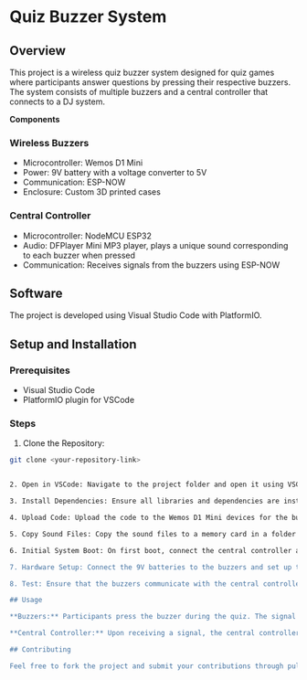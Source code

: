 # Quiz Buzzer System

## Overview

This project is a wireless quiz buzzer system designed for quiz games where participants answer questions by pressing their respective buzzers. The system consists of multiple buzzers and a central controller that connects to a DJ system.

**Components**

### Wireless Buzzers

* Microcontroller: Wemos D1 Mini
* Power: 9V battery with a voltage converter to 5V
* Communication: ESP-NOW
* Enclosure: Custom 3D printed cases

### Central Controller

* Microcontroller: NodeMCU ESP32
* Audio: DFPlayer Mini MP3 player, plays a unique sound corresponding to each buzzer when pressed
* Communication: Receives signals from the buzzers using ESP-NOW

## Software

The project is developed using Visual Studio Code with PlatformIO.

## Setup and Installation

### Prerequisites

* Visual Studio Code
* PlatformIO plugin for VSCode

### Steps

1. Clone the Repository:

```sh
git clone <your-repository-link>


2. Open in VSCode: Navigate to the project folder and open it using VSCode.

3. Install Dependencies: Ensure all libraries and dependencies are installed through PlatformIO.

4. Upload Code: Upload the code to the Wemos D1 Mini devices for the buzzers and the NodeMCU ESP32 for the central controller.

5. Copy Sound Files: Copy the sound files to a memory card in a folder named "mp3". The first file will correspond to Buzzer 1, the second file to Buzzer 2, and so on.

6. Initial System Boot: On first boot, connect the central controller and read its serial monitor. When a buzzer is pressed for the first time, its MAC address will be printed to the console. Assign the MAC addresses to the respective buzzers in the central controller's code.

7. Hardware Setup: Connect the 9V batteries to the buzzers and set up the central controller with the DJ system.

8. Test: Ensure that the buzzers communicate with the central controller and that each buzzer press triggers a unique sound to be played through the DJ system.

## Usage

**Buzzers:** Participants press the buzzer during the quiz. The signal is sent wirelessly to the central controller.

**Central Controller:** Upon receiving a signal, the central controller plays a unique sound corresponding to the pressed buzzer through the DJ system.

## Contributing

Feel free to fork the project and submit your contributions through pull requests.


